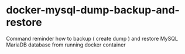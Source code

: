 # docker-mysql-dump-backup-and-restore

Command reminder how to backup ( create dump ) and restore MySQL MariaDB database from running docker container
